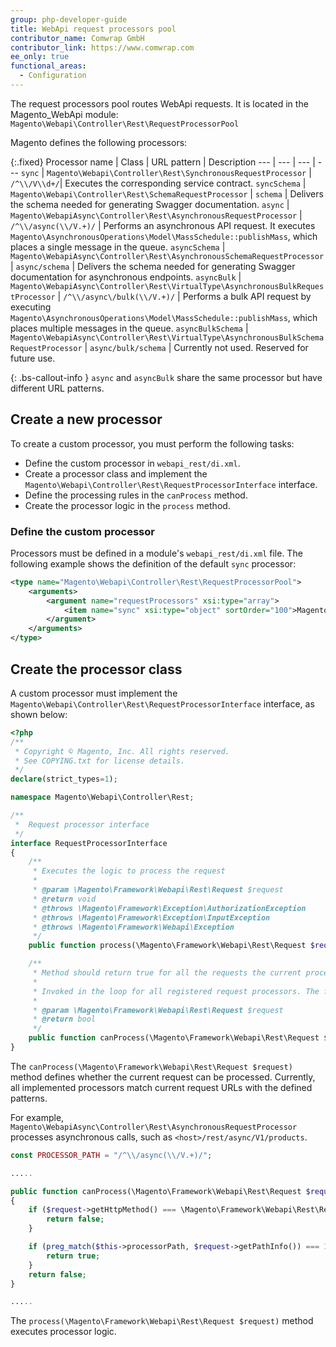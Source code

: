 ```yaml
---
group: php-developer-guide
title: WebApi request processors pool
contributor_name: Comwrap GmbH
contributor_link: https://www.comwrap.com
ee_only: true
functional_areas:
  - Configuration
---
```


The request processors pool routes WebApi requests. It is located in the Magento_WebApi module: `Magento\Webapi\Controller\Rest\RequestProcessorPool`

Magento defines the following processors:

{:.fixed}
Processor name | Class | URL pattern | Description
--- | --- | --- | ---
`sync` | `Magento\Webapi\Controller\Rest\SynchronousRequestProcessor` | `/^\\/V\\d+/`| Executes the corresponding service contract.
`syncSchema` | `Magento\Webapi\Controller\Rest\SchemaRequestProcessor` | `schema` | Delivers the schema needed for generating Swagger documentation.
`async` | `Magento\WebapiAsync\Controller\Rest\AsynchronousRequestProcessor` | `/^\\/async(\\/V.+)/` | Performs an asynchronous API request. It executes `Magento\AsynchronousOperations\Model\MassSchedule::publishMass`, which places a single message in the queue.
`asyncSchema` | `Magento\WebapiAsync\Controller\Rest\AsynchronousSchemaRequestProcessor` | `async/schema` | Delivers the schema needed for generating Swagger documentation for asynchronous endpoints.
`asyncBulk` | `Magento\WebapiAsync\Controller\Rest\VirtualType\AsynchronousBulkRequestProcessor` | `/^\\/async\/bulk(\\/V.+)/` | Performs a bulk API request by executing `Magento\AsynchronousOperations\Model\MassSchedule::publishMass`, which places multiple messages in the queue.
`asyncBulkSchema` | `Magento\WebapiAsync\Controller\Rest\VirtualType\AsynchronousBulkSchemaRequestProcessor` | `async/bulk/schema` | Currently not used. Reserved for future use.

{: .bs-callout-info }
`async` and `asyncBulk` share the same processor but have different URL patterns.

## Create a new processor

To create a custom processor, you must perform the following tasks:

*  Define the custom processor in `webapi_rest/di.xml`.
*  Create a processor class and implement the `Magento\Webapi\Controller\Rest\RequestProcessorInterface` interface.
*  Define the processing rules in the `canProcess` method.
*  Create the processor logic in the `process` method.

### Define the custom processor

Processors must be defined in a module's `webapi_rest/di.xml` file. The following example shows the definition of the default `sync` processor:

```xml
<type name="Magento\Webapi\Controller\Rest\RequestProcessorPool">
    <arguments>
        <argument name="requestProcessors" xsi:type="array">
            <item name="sync" xsi:type="object" sortOrder="100">Magento\Webapi\Controller\Rest\SynchronousRequestProcessor</item>
        </argument>
    </arguments>
</type>
```

## Create the processor class

A custom processor must implement the `Magento\Webapi\Controller\Rest\RequestProcessorInterface` interface, as shown below:

```php
<?php
/**
 * Copyright © Magento, Inc. All rights reserved.
 * See COPYING.txt for license details.
 */
declare(strict_types=1);

namespace Magento\Webapi\Controller\Rest;

/**
 *  Request processor interface
 */
interface RequestProcessorInterface
{
    /**
     * Executes the logic to process the request
     *
     * @param \Magento\Framework\Webapi\Rest\Request $request
     * @return void
     * @throws \Magento\Framework\Exception\AuthorizationException
     * @throws \Magento\Framework\Exception\InputException
     * @throws \Magento\Framework\Webapi\Exception
     */
    public function process(\Magento\Framework\Webapi\Rest\Request $request);

    /**
     * Method should return true for all the requests the current processor can process.
     *
     * Invoked in the loop for all registered request processors. The first one wins.
     *
     * @param \Magento\Framework\Webapi\Rest\Request $request
     * @return bool
     */
    public function canProcess(\Magento\Framework\Webapi\Rest\Request $request);
}
```

The `canProcess(\Magento\Framework\Webapi\Rest\Request $request)` method defines whether the current request can be processed. Currently, all implemented processors match current request URLs with the defined patterns.

For example, `Magento\WebapiAsync\Controller\Rest\AsynchronousRequestProcessor` processes asynchronous calls, such as `<host>/rest/async/V1/products`.

```php
const PROCESSOR_PATH = "/^\\/async(\\/V.+)/";

.....

public function canProcess(\Magento\Framework\Webapi\Rest\Request $request)
{
    if ($request->getHttpMethod() === \Magento\Framework\Webapi\Rest\Request::HTTP_METHOD_GET) {
        return false;
    }

    if (preg_match($this->processorPath, $request->getPathInfo()) === 1) {
        return true;
    }
    return false;
}

.....
```

The `process(\Magento\Framework\Webapi\Rest\Request $request)` method executes processor logic.
